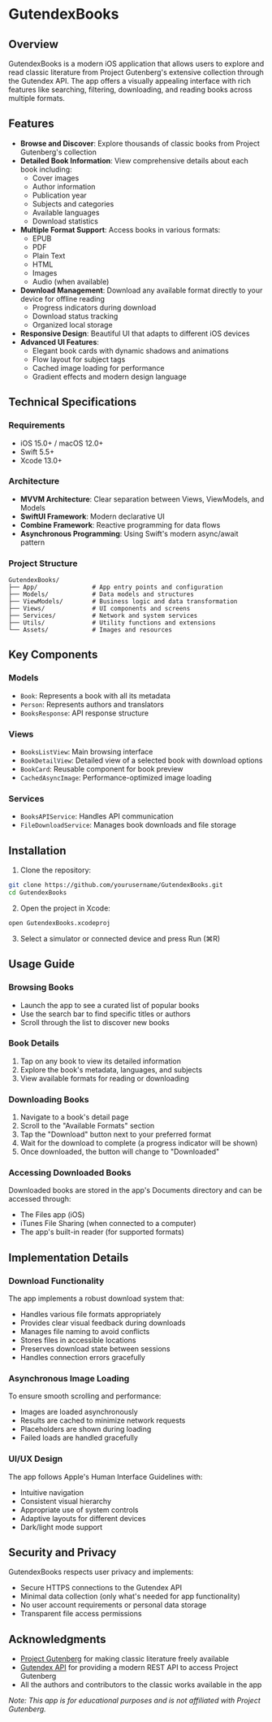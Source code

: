 # GutendexBooks

## Overview

GutendexBooks is a modern iOS application that allows users to explore and read classic literature from Project Gutenberg's extensive collection through the Gutendex API. The app offers a visually appealing interface with rich features like searching, filtering, downloading, and reading books across multiple formats.

## Features

- **Browse and Discover**: Explore thousands of classic books from Project Gutenberg's collection
- **Detailed Book Information**: View comprehensive details about each book including:
  - Cover images
  - Author information
  - Publication year
  - Subjects and categories
  - Available languages
  - Download statistics
- **Multiple Format Support**: Access books in various formats:
  - EPUB
  - PDF
  - Plain Text
  - HTML
  - Images
  - Audio (when available)
- **Download Management**: Download any available format directly to your device for offline reading
  - Progress indicators during download
  - Download status tracking
  - Organized local storage
- **Responsive Design**: Beautiful UI that adapts to different iOS devices
- **Advanced UI Features**:
  - Elegant book cards with dynamic shadows and animations
  - Flow layout for subject tags
  - Cached image loading for performance
  - Gradient effects and modern design language

## Technical Specifications

### Requirements
- iOS 15.0+ / macOS 12.0+
- Swift 5.5+
- Xcode 13.0+

### Architecture
- **MVVM Architecture**: Clear separation between Views, ViewModels, and Models
- **SwiftUI Framework**: Modern declarative UI
- **Combine Framework**: Reactive programming for data flows
- **Asynchronous Programming**: Using Swift's modern async/await pattern

### Project Structure
```
GutendexBooks/
├── App/               # App entry points and configuration
├── Models/            # Data models and structures
├── ViewModels/        # Business logic and data transformation
├── Views/             # UI components and screens
├── Services/          # Network and system services
├── Utils/             # Utility functions and extensions
└── Assets/            # Images and resources
```

## Key Components

### Models
- `Book`: Represents a book with all its metadata
- `Person`: Represents authors and translators
- `BooksResponse`: API response structure

### Views
- `BooksListView`: Main browsing interface
- `BookDetailView`: Detailed view of a selected book with download options
- `BookCard`: Reusable component for book preview
- `CachedAsyncImage`: Performance-optimized image loading

### Services
- `BooksAPIService`: Handles API communication
- `FileDownloadService`: Manages book downloads and file storage

## Installation

1. Clone the repository:
```bash
git clone https://github.com/yourusername/GutendexBooks.git
cd GutendexBooks
```

2. Open the project in Xcode:
```bash
open GutendexBooks.xcodeproj
```

3. Select a simulator or connected device and press Run (⌘R)

## Usage Guide

### Browsing Books
- Launch the app to see a curated list of popular books
- Use the search bar to find specific titles or authors
- Scroll through the list to discover new books

### Book Details
1. Tap on any book to view its detailed information
2. Explore the book's metadata, languages, and subjects
3. View available formats for reading or downloading

### Downloading Books
1. Navigate to a book's detail page
2. Scroll to the "Available Formats" section
3. Tap the "Download" button next to your preferred format
4. Wait for the download to complete (a progress indicator will be shown)
5. Once downloaded, the button will change to "Downloaded"

### Accessing Downloaded Books
Downloaded books are stored in the app's Documents directory and can be accessed through:
- The Files app (iOS)
- iTunes File Sharing (when connected to a computer)
- The app's built-in reader (for supported formats)

## Implementation Details

### Download Functionality
The app implements a robust download system that:
- Handles various file formats appropriately
- Provides clear visual feedback during downloads
- Manages file naming to avoid conflicts
- Stores files in accessible locations
- Preserves download state between sessions
- Handles connection errors gracefully

### Asynchronous Image Loading
To ensure smooth scrolling and performance:
- Images are loaded asynchronously
- Results are cached to minimize network requests
- Placeholders are shown during loading
- Failed loads are handled gracefully

### UI/UX Design
The app follows Apple's Human Interface Guidelines with:
- Intuitive navigation
- Consistent visual hierarchy
- Appropriate use of system controls
- Adaptive layouts for different devices
- Dark/light mode support

## Security and Privacy

GutendexBooks respects user privacy and implements:
- Secure HTTPS connections to the Gutendex API
- Minimal data collection (only what's needed for app functionality)
- No user account requirements or personal data storage
- Transparent file access permissions

## Acknowledgments

- [Project Gutenberg](https://www.gutenberg.org/) for making classic literature freely available
- [Gutendex API](https://gutendex.com/) for providing a modern REST API to access Project Gutenberg
- All the authors and contributors to the classic works available in the app

*Note: This app is for educational purposes and is not affiliated with Project Gutenberg.* 
